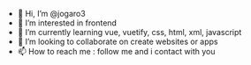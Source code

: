 - 👋 Hi, I’m @jogaro3
- 👀 I’m interested in frontend
- 🌱 I’m currently learning vue, vuetify, css, html, xml, javascript
- 💞️ I’m looking to collaborate on create websites or apps
- 📫 How to reach me : follow me and i contact with you

<!---
jogaro3/jogaro3 is a ✨ special ✨ repository because its `README.md` (this file) appears on your GitHub profile.
You can click the Preview link to take a look at your changes.
--->
